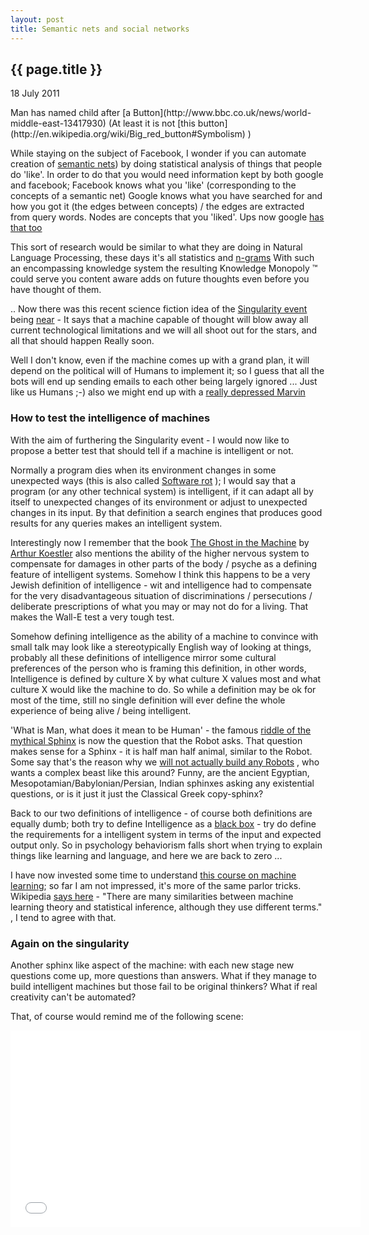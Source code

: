 ```yaml
---
layout: post
title: Semantic nets and social networks
---
```


{{ page.title }}
----------------

<p class="publish_date">
18 July 2011

</p>
Man has named child after [a Button](http://www.bbc.co.uk/news/world-middle-east-13417930)
(At least it is not [this button](http://en.wikipedia.org/wiki/Big_red_button#Symbolism) )

While staying on the subject of Facebook, I wonder if you can automate creation of [semantic nets](http://en.wikipedia.org/wiki/Semantic_network)) by doing statistical analysis of things that people do 'like'. In order to do that you would need information kept by both google and facebook; Facebook knows what you 'like' (corresponding to the concepts of a semantic net) Google knows what you have searched for and how you got it (the edges between concepts) / the edges are extracted from query words. Nodes are concepts that you 'liked'. Ups now google [has that too](https://plus.google.com)

This sort of research would be similar to what they are doing in Natural Language Processing, these days it's all statistics and [n-grams](http://en.wikipedia.org/wiki/N-gram) With such an encompassing knowledge system the resulting Knowledge Monopoly ™ could serve you content aware adds on future thoughts even before you have thought of them.

.. Now there was this recent science fiction idea of the [Singularity event](http://www.amazon.com/dp/0670033847/) being [near](http://www.fourmilab.ch/fourmilog/archives/2011-02/001293.html) - It says that a machine capable of thought will blow away all current technological limitations and we will all shoot out for the stars, and all that should happen Really soon.

Well I don't know, even if the machine comes up with a grand plan, it will depend on the political will of Humans to implement it; so I guess that all the bots will end up sending emails to each other being largely ignored ... Just like us Humans ;-) also we might end up with a [really depressed Marvin](http://en.wikipedia.org/wiki/Marvin_the_Paranoid_Android)

### How to test the intelligence of machines

With the aim of furthering the Singularity event - I would now like to propose a better test that should tell if a machine is intelligent or not.

Normally a program dies when its environment changes in some unexpected ways (this is also called [Software rot](http://en.wikipedia.org/wiki/Software_rot) ); I would say that a program (or any other technical system) is intelligent, if it can adapt all by itself to unexpected changes of its environment or adjust to unexpected changes in its input. By that definition a search engines that produces good results for any queries makes an intelligent system.

Interestingly now I remember that the book [The Ghost in the Machine](http://en.wikipedia.org/wiki/The_Ghost_in_the_Machine) by [Arthur Koestler](http://en.wikipedia.org/wiki/Arthur_Koestler) also mentions the ability of the higher nervous system to compensate for damages in other parts of the body / psyche as a defining feature of intelligent systems. Somehow I think this happens to be a very Jewish definition of intelligence - wit and intelligence had to compensate for the very disadvantageous situation of discriminations / persecutions / deliberate prescriptions of what you may or may not do for a living. That makes the Wall-E test a very tough test.

Somehow defining intelligence as the ability of a machine to convince with small talk may look like a stereotypically English way of looking at things, probably all these definitions of intelligence mirror some cultural preferences of the person who is framing this definition, in other words, Intelligence is defined by culture X by what culture X values most and what culture X would like the machine to do. So while a definition may be ok for most of the time, still no single definition will ever define the whole experience of being alive / being intelligent.

'What is Man, what does it mean to be Human' - the famous [riddle of the mythical Sphinx](http://en.wikipedia.org/wiki/Sphinx#The_Riddle_of_the_Sphinx) is now the question that the Robot asks. That question makes sense for a Sphinx - it is half man half animal, similar to the Robot. Some say that's the reason why we [will not actually build any Robots](http://zompist.wordpress.com/2011/06/24/no-singularity-for-me-mater/) , who wants a complex beast like this around? Funny, are the ancient Egyptian, Mesopotamian/Babylonian/Persian, Indian sphinxes asking any existential questions, or is it just it just the Classical Greek copy-sphinx?

Back to our two definitions of intelligence - of course both definitions are equally dumb; both try to define Intelligence as a [black box](http://en.wikipedia.org/wiki/Black_box) - try do define the requirements for a intelligent system in terms of the input and expected output only. So in psychology behaviorism falls short when trying to explain things like learning and language, and here we are back to zero ...

I have now invested some time to understand [this course on machine learning](http://openclassroom.stanford.edu/MainFolder/CoursePage.php?course=MachineLearning); so far I am not impressed, it's more of the same parlor tricks. Wikipedia [says here](http://en.wikipedia.org/wiki/Machine_learning) - "There are many similarities between machine learning theory and statistical inference, although they use different terms." , I tend to agree with that.

### Again on the singularity

Another sphinx like aspect of the machine: with each new stage new questions come up, more questions than answers. What if they manage to build intelligent machines but those fail to be original thinkers? What if real creativity can't be automated?

That, of course would remind me of the following scene:
<iframe width="560" height="315" src="//www.youtube.com/embed/3MyZTPPgsZA" frameborder="0" allowfullscreen></iframe>
